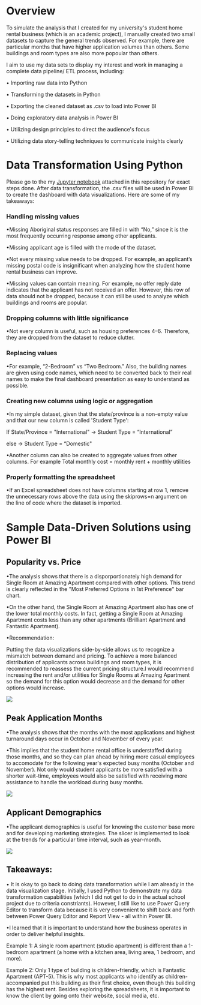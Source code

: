 <h1>Overview</h1>
To simulate the analysis that I created for my university's student home rental business (which is an academic project), I manually created two small datasets to capture the general trends observed. For example, there are particular months that have higher application volumes than others. Some buildings and room types are also more popoular than others.

I aim to use my data sets to display my interest and work in managing a complete data pipeline/ ETL process, including:

• Importing raw data into Python

• Transforming the datasets in Python

• Exporting the cleaned dataset as .csv to load into Power BI

• Doing exploratory data analysis in Power BI

• Utilizing design principles to direct the audience's focus

• Utilizing data story-telling techniques to communicate insights clearly


<h1>Data Transformation Using Python</h1>
Please go to the my <a href="https://github.com/w7978708wen/Student-Home-Rental-Analysis/blob/main/Python_data_analysis.ipynb">Jupyter notebook</a> attached in this repository for exact steps done. After data transformation, the .csv files will be used in Power BI to create the dashboard with data visualizations. Here are some of my takeaways:

<h3>Handling missing values</h3>

•Missing Aboriginal status responses are filled in with “No,” since it is the most frequently occurring response among other applicants.

•Missing applicant age is filled with the mode of the dataset.

•Not every missing value needs to be dropped. For example, an applicant’s missing postal code is insignificant when analyzing how the student home rental business can improve.

•Missing values can contain meaning. For example, no offer reply date indicates that the applicant has not received an offer. However, this row of data should not be dropped, because it can still be used to analyze which buildings and rooms are popular. 

<h3>Dropping columns with little significance</h3>

•Not every column is useful, such as housing preferences 4–6. Therefore, they are dropped from the dataset to reduce clutter. 

<h3>Replacing values</h3>

•For example, “2-Bedroom” vs “Two Bedroom.” Also, the building names are given using code names, which need to be converted back to their real names to make the final dashboard presentation as easy to understand as possible.

<h3>Creating new columns using logic or aggregation</h3>

•In my simple dataset, given that the state/province is a non-empty value and that our new column is called 'Student Type':

If State/Province = "International" → Student Type = “International”

else → Student Type = “Domestic"

•Another column can also be created to aggregate values from other columns. For example Total monthly cost = monthly rent + monthly utilities

<h3>Properly formatting the spreadsheet</h3>

•If an Excel spreadsheet does not have columns starting at row 1, remove the unnecessary rows above the data using the skiprows=n argument on the line of code where the dataset is imported.

<h1>Sample Data-Driven Solutions using Power BI</h1>

<h2>Popularity vs. Price </h2>

•The analysis shows that there is a disporportionately high demand for Single Room at Amazing Apartment compared with other options. This trend is clearly reflected in the "Most Preferred Options in 1st Preference" bar chart. 

•On the other hand, the Single Room at Amazing Apartment also has one of the lower total monthly costs. In fact, getting a Single Room at Amazing Apartment costs less than any other apartments (Brilliant Apartment and Fantastic Apartment). 

•Recommendation: 

Putting the data visualizations side-by-side allows us to recognize a mismatch between demand and pricing. To achieve a more balanced distribution of applicants across buildings and room types, it is recommended to reassess the current pricing structure.I would recommend increasing the rent and/or utilities for Single Rooms at Amazing Apartment so the demand for this option would decrease and the demand for other options would increase.


<img src="https://github.com/w7978708wen/Student-Home-Rental-Analysis/blob/main/PowerBI%20Data%20Visualizations/Popularity%20vs.%20Price%20Data%20Visualization%201(1).png?raw=true">

<h2>Peak Application Months </h2>

•The analysis shows that the months with the most applications and highest turnaround days occur in October and November of every year. 

•This implies that the student home rental office is understaffed during those months, and so they can plan ahead by hiring more casual employees to accomodate for the following year's expected busy months (October and November). Not only would student applicants be more satisfied with a shorter wait-time, employees would also be satisfied with receiving more assistance to handle the workload during busy months. 

<img src="https://github.com/w7978708wen/Student-Home-Rental-Analysis/blob/main/PowerBI%20Data%20Visualizations/Peak%20Application%20Timeline%20Data%20Visualization%202(1).png?raw=true">

<h2>Applicant Demographics </h2>

•The applicant demographics is useful for knowing the customer base more and for developing marketing strategies. The slicer is implemented to look at the trends for a particular time interval, such as year-month. 

<img src="https://github.com/w7978708wen/Student-Home-Rental-Analysis/blob/main/PowerBI%20Data%20Visualizations/Applicant%20Demographics%20Dashboard(1).png?raw=true">


<h2>Takeaways:</h2>

• It is okay to go back to doing data transformation while I am already in the data visualization stage. Initially, I used Python to demonstrate my data transformation capabilities (which I did not get to do in the actual school project due to criteria constriants). However, I still like to use Power Query Editor to transform data because it is very convenient to shift back and forth between Power Query Editor and Report View - all within Power BI.

•I learned that it is important to understand how the business operates in order to deliver helpful insights. 

Example 1: A single room apartment (studio apartment) is different than a 1-bedroom apartment (a home with a kitchen area, living area, 1 bedroom, and more).

Example 2: Only 1 type of building is children-friendly, which is Fantastic Apartment (APT-5). This is why most applicants who identify as children-accompanied put this building as their first choice, even though this building has the highest rent. Besides exploring the spreadsheets, it is important to know the client by going onto their website, social media, etc.









